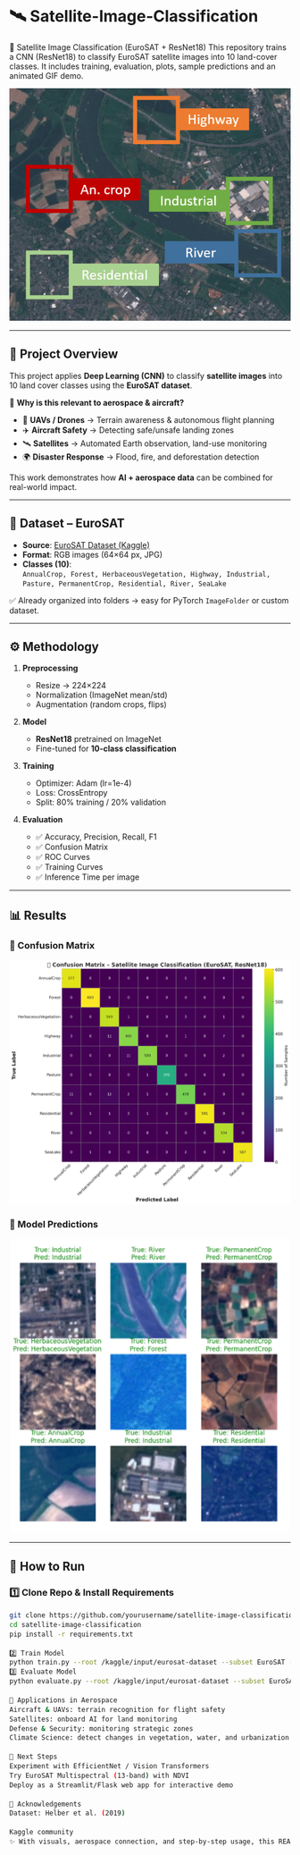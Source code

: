 # 🛰️ Satellite-Image-Classification
🚀 Satellite Image Classification (EuroSAT + ResNet18)  This repository trains a CNN (ResNet18) to classify EuroSAT satellite images into 10 land-cover classes. It includes training, evaluation, plots, sample predictions and an animated GIF demo.

<p align="center">
  <img src="outputs/land.jpg" alt="Sample Predictions" width="600"/>
</p>

---

## 📌 Project Overview
This project applies **Deep Learning (CNN)** to classify **satellite images** into 10 land cover classes using the **EuroSAT dataset**.  

🔹 **Why is this relevant to aerospace & aircraft?**
- 🚁 **UAVs / Drones** → Terrain awareness & autonomous flight planning  
- ✈️ **Aircraft Safety** → Detecting safe/unsafe landing zones  
- 🛰️ **Satellites** → Automated Earth observation, land-use monitoring  
- 🌍 **Disaster Response** → Flood, fire, and deforestation detection  

This work demonstrates how **AI + aerospace data** can be combined for real-world impact.  

---

## 📂 Dataset – EuroSAT
- **Source**: [EuroSAT Dataset (Kaggle)](https://www.kaggle.com/datasets/apollo2506/eurosat-dataset)  
- **Format**: RGB images (64×64 px, JPG)  
- **Classes (10)**:  
  `AnnualCrop, Forest, HerbaceousVegetation, Highway, Industrial, Pasture, PermanentCrop, Residential, River, SeaLake`  

✅ Already organized into folders → easy for PyTorch `ImageFolder` or custom dataset.  

---

## ⚙️ Methodology
1. **Preprocessing**
   - Resize → 224×224
   - Normalization (ImageNet mean/std)
   - Augmentation (random crops, flips)

2. **Model**
   - **ResNet18** pretrained on ImageNet  
   - Fine-tuned for **10-class classification**

3. **Training**
   - Optimizer: Adam (lr=1e-4)  
   - Loss: CrossEntropy  
   - Split: 80% training / 20% validation  

4. **Evaluation**
   - ✅ Accuracy, Precision, Recall, F1  
   - ✅ Confusion Matrix  
   - ✅ ROC Curves  
   - ✅ Training Curves  
   - ✅ Inference Time per image  

---

## 📊 Results

### 🔹 Confusion Matrix
<p align="center">
  <img src="outputs/enhanced_confusion_matrix.png" alt="Confusion Matrix" width="650"/>
</p>


### 🔹 Model Predictions
<p align="center">
  <img src="outputs/model predic.png" alt="Prediction GIF" width="500"/>
</p>

---

## 🚀 How to Run

### 1️⃣ Clone Repo & Install Requirements
```bash
git clone https://github.com/yourusername/satellite-image-classification.git
cd satellite-image-classification
pip install -r requirements.txt

2️⃣ Train Model
python train.py --root /kaggle/input/eurosat-dataset --subset EuroSAT --epochs 8 --bs 64
3️⃣ Evaluate Model
python evaluate.py --root /kaggle/input/eurosat-dataset --subset EuroSAT

🧩 Applications in Aerospace
Aircraft & UAVs: terrain recognition for flight safety
Satellites: onboard AI for land monitoring
Defense & Security: monitoring strategic zones
Climate Science: detect changes in vegetation, water, and urbanization

📌 Next Steps
Experiment with EfficientNet / Vision Transformers
Try EuroSAT Multispectral (13-band) with NDVI
Deploy as a Streamlit/Flask web app for interactive demo

🙌 Acknowledgements
Dataset: Helber et al. (2019)

Kaggle community
✨ With visuals, aerospace connection, and step-by-step usage, this README is both professional and easy to understand at first glance.
